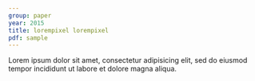```yaml
---
group: paper
year: 2015
title: lorempixel lorempixel
pdf: sample
---
```

Lorem ipsum dolor sit amet, consectetur adipisicing elit, sed do eiusmod tempor incididunt ut labore et dolore magna aliqua.
